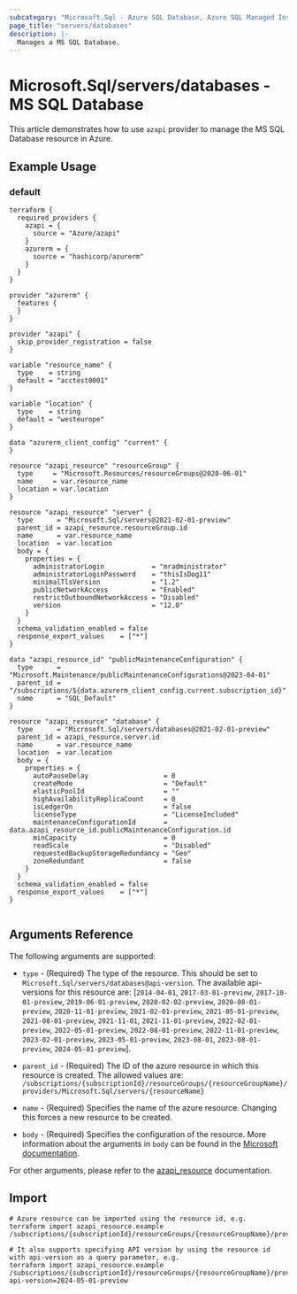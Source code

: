 ```yaml
---
subcategory: "Microsoft.Sql - Azure SQL Database, Azure SQL Managed Instance, Azure Synapse Analytics"
page_title: "servers/databases"
description: |-
  Manages a MS SQL Database.
---
```


# Microsoft.Sql/servers/databases - MS SQL Database

This article demonstrates how to use `azapi` provider to manage the MS SQL Database resource in Azure.

## Example Usage

### default

```hcl
terraform {
  required_providers {
    azapi = {
      source = "Azure/azapi"
    }
    azurerm = {
      source = "hashicorp/azurerm"
    }
  }
}

provider "azurerm" {
  features {
  }
}

provider "azapi" {
  skip_provider_registration = false
}

variable "resource_name" {
  type    = string
  default = "acctest0001"
}

variable "location" {
  type    = string
  default = "westeurope"
}

data "azurerm_client_config" "current" {
}

resource "azapi_resource" "resourceGroup" {
  type     = "Microsoft.Resources/resourceGroups@2020-06-01"
  name     = var.resource_name
  location = var.location
}

resource "azapi_resource" "server" {
  type      = "Microsoft.Sql/servers@2021-02-01-preview"
  parent_id = azapi_resource.resourceGroup.id
  name      = var.resource_name
  location  = var.location
  body = {
    properties = {
      administratorLogin            = "mradministrator"
      administratorLoginPassword    = "thisIsDog11"
      minimalTlsVersion             = "1.2"
      publicNetworkAccess           = "Enabled"
      restrictOutboundNetworkAccess = "Disabled"
      version                       = "12.0"
    }
  }
  schema_validation_enabled = false
  response_export_values    = ["*"]
}

data "azapi_resource_id" "publicMaintenanceConfiguration" {
  type      = "Microsoft.Maintenance/publicMaintenanceConfigurations@2023-04-01"
  parent_id = "/subscriptions/${data.azurerm_client_config.current.subscription_id}"
  name      = "SQL_Default"
}

resource "azapi_resource" "database" {
  type      = "Microsoft.Sql/servers/databases@2021-02-01-preview"
  parent_id = azapi_resource.server.id
  name      = var.resource_name
  location  = var.location
  body = {
    properties = {
      autoPauseDelay                   = 0
      createMode                       = "Default"
      elasticPoolId                    = ""
      highAvailabilityReplicaCount     = 0
      isLedgerOn                       = false
      licenseType                      = "LicenseIncluded"
      maintenanceConfigurationId       = data.azapi_resource_id.publicMaintenanceConfiguration.id
      minCapacity                      = 0
      readScale                        = "Disabled"
      requestedBackupStorageRedundancy = "Geo"
      zoneRedundant                    = false
    }
  }
  schema_validation_enabled = false
  response_export_values    = ["*"]
}


```



## Arguments Reference

The following arguments are supported:

* `type` - (Required) The type of the resource. This should be set to `Microsoft.Sql/servers/databases@api-version`. The available api-versions for this resource are: [`2014-04-01`, `2017-03-01-preview`, `2017-10-01-preview`, `2019-06-01-preview`, `2020-02-02-preview`, `2020-08-01-preview`, `2020-11-01-preview`, `2021-02-01-preview`, `2021-05-01-preview`, `2021-08-01-preview`, `2021-11-01`, `2021-11-01-preview`, `2022-02-01-preview`, `2022-05-01-preview`, `2022-08-01-preview`, `2022-11-01-preview`, `2023-02-01-preview`, `2023-05-01-preview`, `2023-08-01`, `2023-08-01-preview`, `2024-05-01-preview`].

* `parent_id` - (Required) The ID of the azure resource in which this resource is created. The allowed values are:  
  `/subscriptions/{subscriptionId}/resourceGroups/{resourceGroupName}/providers/Microsoft.Sql/servers/{resourceName}`

* `name` - (Required) Specifies the name of the azure resource. Changing this forces a new resource to be created.

* `body` - (Required) Specifies the configuration of the resource. More information about the arguments in `body` can be found in the [Microsoft documentation](https://learn.microsoft.com/en-us/azure/templates/Microsoft.Sql/servers/databases?pivots=deployment-language-terraform).

For other arguments, please refer to the [azapi_resource](https://registry.terraform.io/providers/Azure/azapi/latest/docs/resources/resource) documentation.

## Import

 ```shell
 # Azure resource can be imported using the resource id, e.g.
 terraform import azapi_resource.example /subscriptions/{subscriptionId}/resourceGroups/{resourceGroupName}/providers/Microsoft.Sql/servers/{resourceName}/databases/{resourceName}
 
 # It also supports specifying API version by using the resource id with api-version as a query parameter, e.g.
 terraform import azapi_resource.example /subscriptions/{subscriptionId}/resourceGroups/{resourceGroupName}/providers/Microsoft.Sql/servers/{resourceName}/databases/{resourceName}?api-version=2024-05-01-preview
 ```
